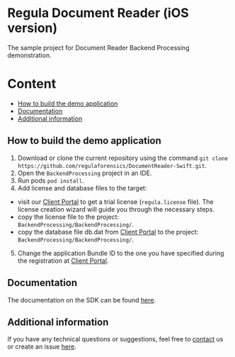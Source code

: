 # Regula Document Reader (iOS version)
The sample project for Document Reader Backend Processing demonstration.

# Content
* [How to build the demo application](#how-to-build-the-demo-application)
* [Documentation](#documentation)
* [Additional information](#additional-information)

## How to build the demo application
1. Download or clone the current repository using the command `git clone https://github.com/regulaforensics/DocumentReader-Swift.git`.
2. Open the `BackendProcessing` project in an IDE.
3. Run pods `pod install`.
4. Add license and database files to the target:
- visit our [Client Portal](https://client.regulaforensics.com/) to get a trial license (`regula.license` file). The license creation wizard will guide you through the necessary steps.
- copy the license file to the project: `BackendProcessing/BackendProcessing/`.
- copy the database file db.dat from [Client Portal](https://client.regulaforensics.com/customer/databases) to the project: `BackendProcessing/BackendProcessing/`.
5. Change the application Bundle ID to the one you have specified during the registration at [Client Portal](https://client.regulaforensics.com/).

## Documentation
The documentation on the SDK can be found [here](https://docs.regulaforensics.com/develop/doc-reader-sdk/mobile?utm_source=github).

## Additional information
If you have any technical questions or suggestions, feel free to [contact](mailto:support@regulaforensics.com) us or create an issue [here](https://github.com/regulaforensics/DocumentReader-iOS/issues).
